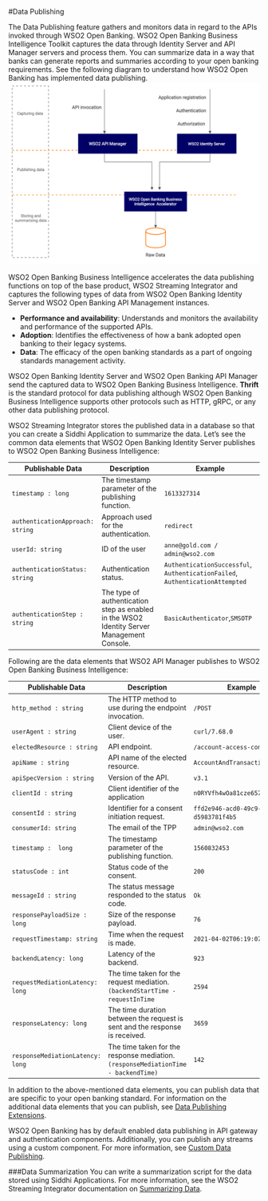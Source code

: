 #Data Publishing

The Data Publishing feature gathers and monitors data in regard to the APIs invoked through WSO2 Open Banking. 
WSO2 Open Banking Business Intelligence Toolkit captures the data through Identity Server and API Manager servers and
process them. You can summarize data in a way that banks can generate reports and summaries according to your open banking 
requirements. See the following diagram to understand how WSO2 Open Banking has implemented data publishing. 
![data-publishing-overview](../assets/img/learn/data-publishing/data-publishing-overview.png)

WSO2 Open Banking Business Intelligence accelerates the data publishing functions on top of the base product, WSO2 Streaming Integrator and 
captures the following types of data from WSO2 Open Banking Identity Server and WSO2 Open Banking API Management instances.

- **Performance and availability**: Understands and monitors the availability and performance of the supported APIs.
- **Adoption**:  Identifies the effectiveness of how a bank adopted open banking to their legacy systems.
- **Data**: The efficacy of the open banking standards as a part of ongoing standards management activity.

WSO2 Open Banking Identity Server and WSO2 Open Banking API Manager send the captured data to WSO2 Open Banking Business 
Intelligence. **Thrift** is the standard protocol for data publishing although WSO2 Open Banking Business Intelligence supports 
other protocols such as HTTP, gRPC, or any other data publishing protocol.

WSO2 Streaming Integrator stores the published data in a database so that you can create a Siddhi Application to summarize 
the data. Let’s see the common data elements that WSO2 Open Banking Identity Server publishes to WSO2 Open Banking Business 
Intelligence:

| Publishable Data | Description |Example|
|---------|---------|---------|
|`timestamp : long`|The timestamp parameter of the publishing function.|`1613327314`|
|`authenticationApproach: string`|Approach used for the authentication.|`redirect`|
|`userId: string`|ID of the user|`anne@gold.com / admin@wso2.com`|
|`authenticationStatus: string`|Authentication status.|`AuthenticationSuccessful`, `AuthenticationFailed`, `AuthenticationAttempted`|
|`authenticationStep : string`|The type of authentication step as enabled in the WSO2 Identity Server Management Console.|`BasicAuthenticator`,`SMSOTP`|

Following are the data elements that WSO2 API Manager publishes to WSO2 Open Banking Business Intelligence:

| Publishable Data | Description |Example|
|---------|---------|---------|
|`http_method : string`|The HTTP method to use during the endpoint invocation.|`/POST`|
|`userAgent : string`|Client device of the user.|`curl/7.68.0`|
|`electedResource : string`|API endpoint.|`/account-access-consents`|
|`apiName : string`|API name of the elected resource.|`AccountAndTransactionAPI`|
|`apiSpecVersion : string`|Version of the API.|`v3.1`|
|`clientId : string`|Client identifier of the application|`n0RYVfh4wOa81cze657hIw0EhEa`|
|`consentId : string`|Identifier for a consent initiation request.|`ffd2e946-acd0-49c9-9d45-d5983781f4b5`|
|`consumerId: string`|The email of the TPP|`admin@wso2.com`
|`timestamp :  long`|The timestamp parameter of the publishing function.|`1560832453`|
|`statusCode : int`|Status code of the consent.|`200`|
|`messageId : string`|The status message responded to the status code.|`Ok`|
|`responsePayloadSize : long`|Size of the response payload.|`76`|
|`requestTimestamp: string`|Time when the request is made.|`2021-04-02T06:19:07.146Z`|
|`backendLatency: long`|Latency of the backend.|`923`|
|`requestMediationLatency: long`|The time taken for the request mediation. `(backendStartTime - requestInTime`|`2594`|
|`responseLatency: long`|The time duration between the request is sent and the response is received.|`3659`|
|`responseMediationLatency: long`|The time taken for the response mediation. `(responseMediationTime - backendTime)`|`142`|    

In addition to the above-mentioned data elements, you can publish data that are specific to your open banking standard. 
For information on the additional data elements that you can publish, see [Data Publishing Extensions](../develop/authentication-flow-for-data-publishing.md).

WSO2 Open Banking has by default enabled data publishing in API gateway and authentication components. Additionally, 
you can publish any streams using a custom component. For more information, see [Custom Data Publishing](../develop/custom-data-publishing.md).

###Data Summarization
You can write a summarization script for the data stored using Siddhi Applications. For more information, see the WSO2 Streaming
Integrator documentation on [Summarizing Data](https://ei.docs.wso2.com/en/latest/streaming-integrator/guides/summarizing-data/). 